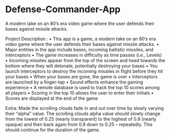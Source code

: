 # Defense-Commander-App
A modern take on an 80’s era video game where the user defends their bases against missile attacks.

Project Description :
• This app is a game, a modern take on an 80’s era video game where the user defends their bases against
missile attacks.
• Major entities in the app include bases, incoming ballistic missiles, and interceptors
• The game increases in difficulty as time passes (i.e., Levels)
• Incoming missiles appear from the top of the screen and head towards the bottom where they will
detonate, potentially destroying your bases
• You launch interceptors to destroy the incoming missiles in flight before they hit your bases
• When your bases are gone, the game is over
• Interceptors are launched by a finger-tap
• Sound effects enhance the gaming experience
• A remote database is used to track the top 10 scores among all players
• Scoring in the top 10 allows the user to enter their initials
• Scores are displayed at the end of the game

Extra: Made the scrolling clouds fade in and out over time by slowly varying their “alpha” value. The
scrolling clouds alpha value should slowly change from the lowest of 0.25 (nearly transparent) to the highest
of 0.9 (nearly opaque) and then back again from 0.9 down to 0.25 – repeatedly. This should continue for the
duration of the game.


